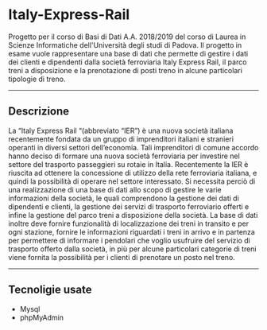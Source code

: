 # Italy-Express-Rail
Progetto per il corso di Basi di Dati A.A. 2018/2019 del corso di Laurea in Scienze Informatiche dell'Università degli studi di Padova.
Il progetto in esame vuole rappresentare una base di dati che permette di gestire i dati dei clienti e dipendenti dalla società ferroviaria Italy Express Rail, il parco treni a disposizione e la prenotazione di posti treno in alcune particolari tipologie di treno.
<hr/>

## Descrizione

La “Italy Express Rail “(abbreviato “IER”) è una nuova società italiana recentemente fondata da un gruppo di imprenditori italiani e stranieri operanti in diversi settori dell’economia. Tali imprenditori di comune accordo hanno deciso di formare una nuova società ferroviaria per investire nel settore del trasporto passeggieri su rotaie in Italia. Recentemente la IER è riuscita ad ottenere la concessione di utilizzo della rete ferroviaria italiana, e quindi la possibilità di operare nel settore interessato.
Si necessita perciò di una realizzazione di una base di dati allo scopo di gestire le varie informazioni della società, le quali comprendono la gestione dei dati di dipendenti e clienti, la gestione dei servizi di trasporto ferroviario offerti e infine la gestione del parco treni a disposizione della società.
La base di dati inoltre deve fornire funzionalità di localizzazione dei treni in transito e per ogni stazione, fornire le informazioni riguardati i treni in arrivo e in partenza per permettere di informare i pendolari che voglio usufruire del servizio di trasporto offerto dalla società, in più per alcune particolari categorie di treni viene fornita la possibilità per i clienti di prenotare un posto nel treno.
<hr/>

## Tecnoligie usate

- Mysql
- phpMyAdmin


